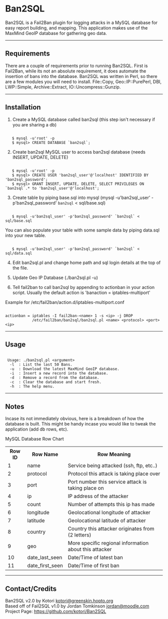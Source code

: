 Ban2SQL 
=======

Ban2SQL is a Fail2Ban plugin for logging attacks in a MySQL database for easy report building, and 
mapping. This application makes use of the MaxMind GeoIP database for gathering geo data.


------------
Requirements
------------

There are a couple of requirements prior to running Ban2SQL. First is Fail2Ban, while its not an 
absolute requirement, it does automate the insertion of bans into the database. Ban2SQL was written 
in Perl, so there are a few modules you will need to install. File::Copy, Geo::IP::PurePerl, DBI,
LWP::Simple, Archive::Extract, IO::Uncompress::Gunzip.


------------
Installation
------------

1. Create a MySQL database called ban2sql (this step isn't necessary if you are sharing a db)
<pre><code>
   $ mysql -u'root' -p
   $ mysql> CREATE DATABASE `ban2sql`;
</code></pre>

2. Create ban2sql MySQL user to access ban2sql database (needs INSERT, UPDATE, DELETE)
<pre><code>
   $ mysql -u'root' -p
   $ mysql> CREATE USER 'ban2sql_user'@'localhost' IDENTIFIED BY 'ban2sql_password';
   $ mysql> GRANT INSERT, UPDATE, DELETE, SELECT PRIVILEGES ON `ban2sql`.* to 'ban2sql_user'@'localhost';
</code></pre>

3. Create table by piping base.sql into mysql (mysql -u'ban2sql_user' -p'ban2sql_password' `ban2sql` < sql/base.sql)
<pre><code>
   $ mysql -u'ban2sql_user' -p'ban2sql_password' `ban2sql` &lt; sql/base.sql
</code></pre>
   You can also populate your table with some sample data by piping data.sql into your new table.
<pre><code>
   $ mysql -u'ban2sql_user' -p'ban2sql_password' `ban2sql` &lt; sql/data.sql
</code></pre>

4. Edit ban2sql.pl and change home path and sql login details at the top of the file.

5. Update Geo IP Database (./ban2sql.pl -u)

6. Tell fail2ban to call ban2sql by appending to actionban in your action script.
   Usually the default action is 'banaction = iptables-multiport'

Example for /etc/fail2ban/action.d/iptables-multiport.conf
<pre><code>
actionban = iptables -I fail2ban-&lt;name&gt; 1 -s &lt;ip&gt; -j DROP
            /etc/fail2ban/ban2sql/ban2sql.pl &lt;name&gt; &lt;protocol&gt; &lt;port&gt; &lt;ip&gt;
</code></pre>

-----
Usage
-----
<pre><code>
 Usage: ./ban2sql.pl &lt;argument&gt;
  -l  : List the last 50 Bans.
  -u  : Download the latest MaxMind GeoIP database.
  -i  : Insert a new record into the database.
  -d  : Remove a record from the database.
  -c  : Clear the database and start fresh.
  -h  : The help menu.
</code></pre>


-----
Notes
-----

Incase its not immediately obvious, here is a breakdown of how the database is built.
This might be handy incase you would like to tweak the application (add db rows, etc).

MySQL Database Row Chart
<table>
  <tr>
    <th>Row ID</th><th>Row Name</th><th>Row Meaning</th>
  </tr>
  <tr>
    <td>1</td><td>name</td><td>Service being attacked (ssh, ftp, etc..)</td>
  </tr>
  <tr>
    <td>2</td><td>protocol</td><td>Protocol this attack is taking place over</td>
  </tr>
  <tr>
    <td>3</td><td>port</td><td>Port number this service attack is taking place on</td>
  </tr>
  <tr>
    <td>4</td><td>ip</td><td>IP address of the attacker</td>
  </tr>
  <tr>
    <td>5</td><td>count</td><td>Number of attempts this ip has made</td>
  </tr>
  <tr>
    <td>6</td><td>longitude</td><td>Geolocational longitude of attacker</td>
  </tr>
  <tr>
    <td>7</td><td>latitude</td><td>Geolocational latitude of attacker</td>
  </tr>
  <tr>
    <td>8</td><td>country</td><td>Country this attacker originates from (2 letters)</td>
  </tr>
  <tr>
    <td>9</td><td>geo</td><td>More specific regional information about this attacker</td>
  </tr>
  <tr>
    <td>10</td><td>date_last_seen</td><td>Date/Time of latest ban</td>
  </tr>
  <tr>
    <td>11</td><td>date_first_seen</td><td>Date/Time of first ban</td>
  </tr>
</table>


---------------
Contact/Credits
---------------
Ban2SQL v2.0 by Kotori <kotori@greenskin.hopto.org>
<br>
Based off of Fail2SQL v1.0 by Jordan Tomkinson <jordan@moodle.com>
<br>
Project Page: https://github.com/kotori/Ban2SQL
